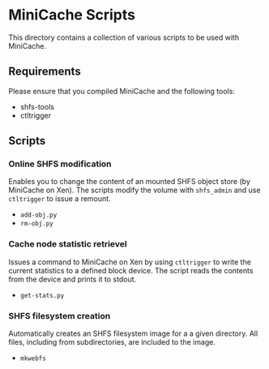 MiniCache Scripts
=================
This directory contains a collection of various scripts
to be used with MiniCache.

Requirements
------------
Please ensure that you compiled MiniCache and
the following tools:
 * shfs-tools
 * ctltrigger

Scripts
-------
### Online SHFS modification
Enables you to change the content of an mounted SHFS
object store (by MiniCache on Xen). The scripts modify
the volume with ```shfs_admin``` and use ```ctltrigger```
to issue a remount.
 * ```add-obj.py```
 * ```rm-obj.py```

### Cache node statistic retrievel
Issues a command to MiniCache on Xen by using ```ctltrigger```
to write the current statistics to a defined block device.
The script reads the contents from the device and prints it
to stdout.
 * ```get-stats.py```

### SHFS filesystem creation
Automatically creates an SHFS filesystem image for a a given
directory. All files, including from subdirectories, are
included to the image.
 * ```mkwebfs```
